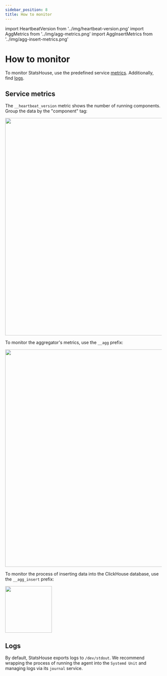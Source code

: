 ```yaml
---
sidebar_position: 8
title: How to monitor
---
```


import HeartbeatVersion from '../img/heartbeat-version.png'
import AggMetrics from '../img/agg-metrics.png'
import AggInsertMetrics from '../img/agg-insert-metrics.png'

# How to monitor

To monitor StatsHouse, use the predefined service [metrics](#service-metrics). Additionally, find [logs](#logs).

## Service metrics

The `__heartbeat_version` metric shows the number of running components. Group the data by the "component" tag:

<img src={HeartbeatVersion} width="700"/>

To monitor the aggregator's metrics, use the `__agg` prefix:

<img src={AggMetrics} width="700"/>

To monitor the process of inserting data into the ClickHouse database, use the `__agg_insert` prefix:

<img src={AggInsertMetrics} width="150"/>

## Logs

By default, StatsHouse exports logs to `/dev/stdout`.
We recommend wrapping the process of running the agent into the `Systemd Unit` and managing logs via its `journal`
service.
